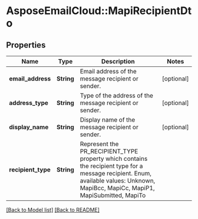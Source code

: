 # AsposeEmailCloud::MapiRecipientDto
## Properties
Name | Type | Description | Notes
------------ | ------------- | ------------- | -------------
**email_address** | **String** | Email address of the message recipient or sender.              | [optional] 
**address_type** | **String** | Type of the address of the message recipient or sender.              | [optional] 
**display_name** | **String** | Display name of the message recipient or sender.              | [optional] 
**recipient_type** | **String** | Represent the PR_RECIPIENT_TYPE property which contains the recipient type for a message recipient. Enum, available values: Unknown, MapiBcc, MapiCc, MapiP1, MapiSubmitted, MapiTo | 



[[Back to Model list]](Models.md) [[Back to README]](README.md)


